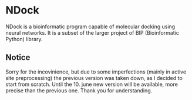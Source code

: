 # NDock
NDock is a bioinformatic program capable of molecular docking using neural networks. It is a subset of the larger project of BIP (Bioinformatic Python) library.

## Notice
Sorry for the incovinience, but due to some imperfections (mainly in active site preprocessing) the previous version was taken down, as I decided to start from scratch. Until the 10. june new version will be available, more precise than the previous one. Thank you for understanding.
